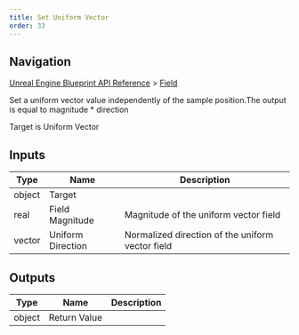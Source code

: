 ```yaml
---
title: Set Uniform Vector
order: 33
---
```

## Navigation

[Unreal Engine Blueprint API Reference](https://dev.epicgames.com/documentation/en-us/unreal-engine/BlueprintAPI) > [Field](https://dev.epicgames.com/documentation/en-us/unreal-engine/BlueprintAPI/Field)

Set a uniform vector value independently of the sample position.The output is equal to magnitude * direction

Target is Uniform Vector

## Inputs

| Type | Name | Description |
| --- | --- | --- |
| object | Target |  |
| real | Field Magnitude | Magnitude of the uniform vector field |
| vector | Uniform Direction | Normalized direction of the uniform vector field |

## Outputs

| Type | Name | Description |
| --- | --- | --- |
| object | Return Value |  |
